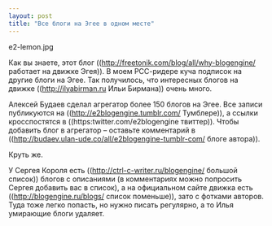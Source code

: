 ```yaml
---
layout: post
title: "Все блоги на Эгее в одном месте"
---
```

e2-lemon.jpg

Как вы знаете, этот блог ((http://freetonik.com/blog/all/why-blogengine/ работает на движке Эгея)). В моем РСС-ридере куча подписок на другие блоги на Эгее. Так получилось, что интересных блогов на движке ((http://ilyabirman.ru Ильи Бирмана)) очень много.

Алексей Будаев сделал агрегатор более 150 блогов на Эгее. Все записи публикуются на ((http://e2blogengine.tumblr.com/ Тумблере)), а ссылки кросспостятся в ((https:twitter.com/e2blogengine твиттер)). Чтобы добавить блог в агрегатор – оставьте комментарий в ((http://budaev.ulan-ude.co/all/e2blogengine-tumblr-com/ блоге автора)).

Круть же.

У Сергея Короля есть ((http://ctrl-c-writer.ru/blogengine/ большой список)) блогов с описаниями (в комментариях можно попросить Сергея добавить вас в список), а на официальном сайте движка есть ((http://blogengine.ru/blogs/ список поменьше)), зато с фотками авторов. Туда тоже легко попасть, но нужно писать регулярно, а то Илья умирающие блоги удаляет.
